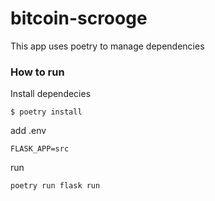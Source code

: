 # bitcoin-scrooge
This app uses poetry to manage dependencies

### How to run
Install dependecies
```
$ poetry install
```
add .env
```
FLASK_APP=src
```
run
```
poetry run flask run
```